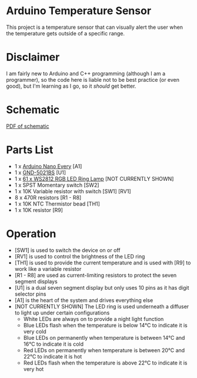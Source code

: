 # Arduino Temperature Sensor

This project is a temperature sensor that can visually alert the user when the
temperature gets outside of a specific range.

# Disclaimer

I am fairly new to Arduino and C++ programming (although I am a programmer), so
the code here is liable not to be best practice (or even good), but I'm learning
as I go, so it *should* get better.

# Schematic
[PDF of schematic](documentation/schematic.pdf)

# Parts List

* 1 x [Arduino Nano Every](https://store.arduino.cc/products/arduino-nano-every?srsltid=AfmBOooqk8AtTgJYrkSKT_WR8lKfO9X7QG-1voyWMmZsvvH6m3fgy-Z-) [A1]
* 1 x [GND-5021BS](https://www.rcscomponents.kiev.ua/datasheets/GND-5021Ax-Bx.pdf) [U1]
* 1 x [61 x WS2812 RGB LED Ring Lamp](https://amzn.eu/d/0VMO4f6) [NOT CURRENTLY SHOWN]
* 1 x SPST Momentary switch [SW2]
* 1 x 10K Variable resistor with switch [SW1] [RV1]
* 8 x 470R resistors [R1 - R8]
* 1 x 10K NTC Thermistor bead [TH1]
* 1 x 10K resistor [R9]

# Operation

* [SW1] is used to switch the device on or off
* [RV1] is used to control the brightness of the LED ring
* [TH1] is used to provide the current temperature and is used with [R9] to work like a variable resistor
* [R1 - R8] are used as current-limiting resistors to protect the seven segment displays
* [U1] is a dual seven segment display but only uses 10 pins as it has digit selector pins
* [A1] is the heart of the system and drives everything else
* [NOT CURRENTLY SHOWN] The LED ring is used underneath a diffuser to light up under certain configurations
  * White LEDs are always on to provide a night light function
  * Blue LEDs flash when the temperature is below 14&deg;C to indicate it is very cold
  * Blue LEDs on permanently when temperature is between 14&deg;C and 16&deg;C to indicate it is cold
  * Red LEDs on permanently when temperature is between 20&deg;C and 22&deg;C to indicate it is hot
  * Red LEDs flash when the temperature is above 22&deg;C to indicate it is very hot